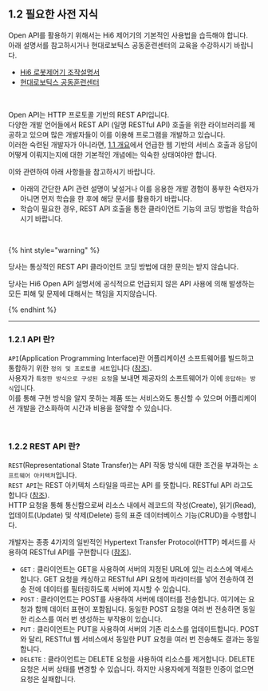 ﻿## 1.2 필요한 사전 지식

Open API를 활용하기 위해서는 Hi6 제어기의 기본적인 사용법을 습득해야 합니다.<br>
아래 설명서를 참고하시거나 현대로보틱스 공동훈련센터의 교육을 수강하시기 바랍니다.

- [Hi6 로봇제어기 조작설명서](https://hrbook-hrc.web.app/#/view/doc-hi6-operation/korean-tp630/README)
- [현대로보틱스 공동훈련센터](https://www.hyundai-robotics.com/customer/customer5intro.html)

<br>

Open API는 HTTP 프로토콜 기반의 REST API입니다.<br>
다양한 개발 언어들에서 REST API (일명 RESTful API) 호출을 위한 라이브러리를 제공하고 있으며 많은 개발자들이 이를 이용해 프로그램을 개발하고 있습니다.<br>
이러한 숙련된 개발자가 아니라면, [1.1 개요](../1-concept/README.md)에서 언급한 웹 기반의 서비스 호출과 응답이 어떻게 이뤄지는지에 대한 기본적인 개념에는 익숙한 상태여야만 합니다.<br>

이와 관련하여 아래 사항들을 참고하시기 바랍니다.

* 아래의 간단한 API 관련 설명이 낯설거나 이를 응용한 개발 경험이 풍부한 숙련자가 아니면 먼저 학습을 한 후에 해당 문서를 활용하기 바랍니다. 
* 학습이 필요한 경우, REST API 호출을 통한 클라이언트 기능의 코딩 방법을 학습하시기 바랍니다.

<br>


{% hint style="warning" %}

당사는 통상적인 REST API 클라이언트 코딩 방법에 대한 문의는 받지 않습니다.

당사는 Hi6 Open API 설명서에 공식적으로 언급되지 않은 API 사용에 의해 발생하는 모든 피해 및 문제에 대해서는 책임을 지지않습니다.

{% endhint %}

---- 

### 1.2.1 API 란?

`API`(Application Programming Interface)란 어플리케이션 소프트웨어를 빌드하고 통합하기 위한 `정의 및 프로토콜 세트`입니다 ([참조](https://www.redhat.com/ko/topics/api/what-are-application-programming-interfaces)).  
사용자가 `특정한 방식으로 구성된 요청`을 보내면 제공자의 소프트웨어가 이에 `응답하는 방식`입니다.  
이를 통해 구현 방식을 알지 못하는 제품 또는 서비스와도 통신할 수 있으며 어플리케이션 개발을 간소화하여 시간과 비용을 절약할 수 있습니다.

<br>


### 1.2.2 REST API 란?

`REST`(Representational State Transfer)는 API 작동 방식에 대한 조건을 부과하는 `소프트웨어 아키텍처`입니다.<br>
`REST API`는 REST 아키텍처 스타일을 따르는 API 를 뜻합니다. RESTful API 라고도 합니다 ([참조](https://aws.amazon.com/ko/what-is/restful-api/)).<br>
HTTP 요청을 통해 통신함으로써 리소스 내에서 레코드의 작성(Create), 읽기(Read), 업데이트(Update) 및 삭제(Delete) 등의 표준 데이터베이스 기능(CRUD)을 수행합니다.<br>

개발자는 종종 4가지의 일반적인 Hypertext Transfer Protocol(HTTP) 메서드를 사용하여 RESTful API를 구현합니다 ([참조](https://aws.amazon.com/ko/what-is/restful-api/)).<br>

- `GET` : 클라이언트는 GET을 사용하여 서버의 지정된 URL에 있는 리소스에 액세스합니다. GET 요청을 캐싱하고 RESTful API 요청에 파라미터를 넣어 전송하여 전송 전에 데이터를 필터링하도록 서버에 지시할 수 있습니다.
- `POST` : 클라이언트는 POST를 사용하여 서버에 데이터를 전송합니다. 여기에는 요청과 함께 데이터 표현이 포함됩니다. 동일한 POST 요청을 여러 번 전송하면 동일한 리소스를 여러 번 생성하는 부작용이 있습니다.
- `PUT` : 클라이언트는 PUT을 사용하여 서버의 기존 리소스를 업데이트합니다. POST와 달리, RESTful 웹 서비스에서 동일한 PUT 요청을 여러 번 전송해도 결과는 동일합니다.
- `DELETE` : 클라이언트는 DELETE 요청을 사용하여 리소스를 제거합니다. DELETE 요청은 서버 상태를 변경할 수 있습니다. 하지만 사용자에게 적절한 인증이 없으면 요청은 실패합니다.